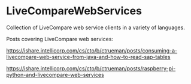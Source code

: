 # LiveCompareWebServices

Collection of LiveCompare web service clients in a variety of
languages.

Posts covering LiveCompare web services:

https://ishare.intellicorp.com/cs/cto/b/ctrueman/posts/consuming-a-livecompare-web-service-from-java-and-how-to-read-sap-tables

https://ishare.intellicorp.com/cs/cto/b/ctrueman/posts/raspberry-pi-python-and-livecompare-web-services
